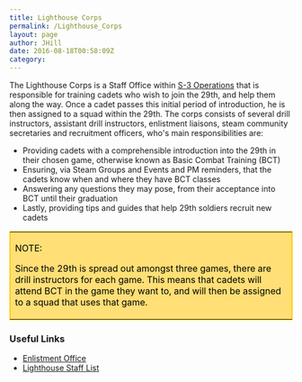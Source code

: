 ```yaml
---
title: Lighthouse Corps
permalink: /Lighthouse_Corps
layout: page
author: JHill
date: 2016-08-18T00:58:09Z
category: 
---
```

The Lighthouse Corps is a Staff Office within [S-3
Operations](S-3_Operations "wikilink") that is responsible for training
cadets who wish to join the 29th, and help them along the way. Once a
cadet passes this initial period of introduction, he is then assigned to
a squad within the 29th. The corps consists of several drill
instructors, assistant drill instructors, enlistment liaisons, steam
community secretaries and recruitment officers, who's main
responsibilities are:

  - Providing cadets with a comprehensible introduction into the 29th in
    their chosen game, otherwise known as Basic Combat Training (BCT)
  - Ensuring, via Steam Groups and Events and PM reminders, that the
    cadets know when and where they have BCT classes
  - Answering any questions they may pose, from their acceptance into
    BCT until their graduation
  - Lastly, providing tips and guides that help 29th soldiers recruit
    new cadets

<table border="1" style="background-color:#ffdf76;border-collapse:collapse;border:1px solid #FFCC00;color:#000000;width:100%" cellpadding="4" cellspacing="3">

<tr>

<td>

NOTE:

Since the 29th is spread out amongst three games, there are drill
instructors for each game. This means that cadets will attend BCT in the
game they want to, and will then be assigned to a squad that uses that
game.

</td>

</tr>

</table>

### Useful Links

  - [Enlistment
    Office](http://forums.29th.org/categories/lighthouse-office)
  - [Lighthouse Staff List](http://personnel.29th.org/#units/LH)

